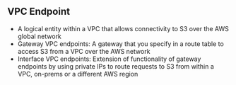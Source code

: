 ## VPC Endpoint
- A logical entity within a VPC that allows connectivity to S3 over the AWS global network
- Gateway VPC endpoints: A gateway that you specify in a route table to access S3 from a VPC over the AWS network
- Interface VPC endpoints: Extension of functionality of gateway endpoints by using private IPs to route requests to S3 from within a VPC, on-prems or a different AWS region